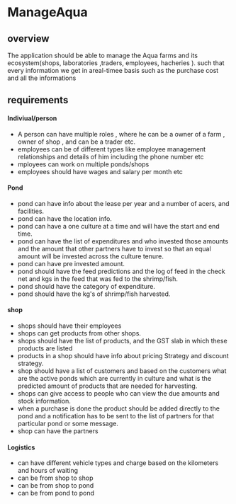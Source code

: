 # ManageAqua



## overview
 The application should be able to manage the Aqua farms and its ecosystem(shops, laboratories ,traders, employees, hacheries ). such that every information we get in areal-timee basis such as the purchase cost and all the informations




## requirements
#### Indiviual/person
-  A person can have multiple roles , where he can be a owner of a farm  , owner of shop , and can be a trader etc.
-   employees can be of different types like employee management relationships and details of him including the phone number etc
-  mployees can work on multiple ponds/shops
- employees should have wages and salary per month etc
#### Pond
- pond can have info about the lease per year and a number of acers, and facilities.
- pond can have the location info.
-  pond can have a one culture at a time and will have the start and end time.
-   pond can have the list of expenditures and who invested those amounts and the amount that other partners have to invest so that an equal amount will be invested across the culture tenure.
- pond can have pre invested amount.
- pond should have the feed predictions and the log of feed in the check net and kgs in the feed that was fed to the shrimp/fish.
- pond should have the category of expenditure.
- pond should have the kg's of shrimp/fish harvested.
  
#### shop
- shops should have their employees
- shops can get products from other shops.
- shops should have the list of products, and the GST slab in which these products are listed
- products in a shop should have info about pricing Strategy and discount strategy.
- shop should have a list of customers and based on the customers what are the active ponds which are currently in culture and what is the predicted amount of products that are needed for harvesting.
-  shops can give access to people who can view the due amounts and stock information.
-  when a purchase is done the product should be added directly to the pond and a notification has to be sent to the list of partners for that particular pond or some message.
-  shop can have the partners

#### Logistics
- can have different vehicle types and charge based on the kilometers and hours of waiting 
- can be from shop to shop
- can be from shop to pond
- can be from pond to pond
